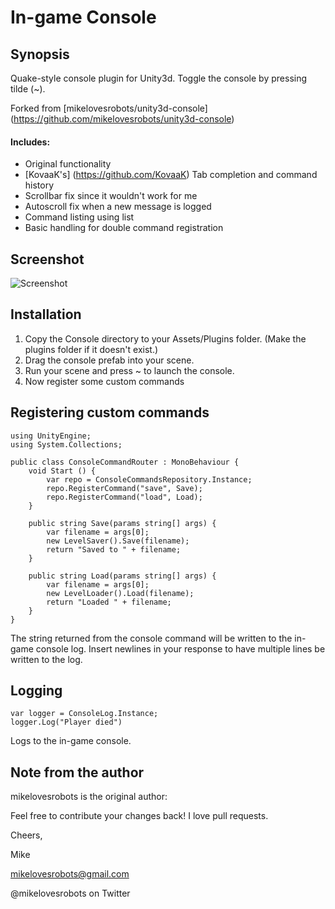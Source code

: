 In-game Console
=======

Synopsis
--------

Quake-style console plugin for Unity3d.  Toggle the console by pressing tilde (~).

Forked from  [mikelovesrobots/unity3d-console] (https://github.com/mikelovesrobots/unity3d-console)

#### Includes:

* Original functionality
* [KovaaK's] (https://github.com/KovaaK) Tab completion and command history
* Scrollbar fix since it wouldn't work for me
* Autoscroll fix when a new message is logged
* Command listing using list
* Basic handling for double command registration

Screenshot
-----------
![Screenshot](https://dl.dropboxusercontent.com/s/z0gw0h267h0fzz4/Screen%20Shot%202014-01-06%20at%2011.26.19%20AM.png)

Installation
------------

1. Copy the Console directory to your Assets/Plugins folder.  (Make the plugins folder if it doesn't exist.)
2. Drag the console prefab into your scene.
3. Run your scene and press ~ to launch the console.
4. Now register some custom commands

Registering custom commands
---------------
```
using UnityEngine;
using System.Collections;

public class ConsoleCommandRouter : MonoBehaviour {
    void Start () {
        var repo = ConsoleCommandsRepository.Instance;
        repo.RegisterCommand("save", Save);
        repo.RegisterCommand("load", Load);
    }

    public string Save(params string[] args) {
        var filename = args[0];
        new LevelSaver().Save(filename);
        return "Saved to " + filename;
    }

    public string Load(params string[] args) {
        var filename = args[0];
        new LevelLoader().Load(filename);
        return "Loaded " + filename;
    }
}
```

The string returned from the console command will be written to the in-game 
console log.  Insert newlines in your response to have multiple lines be written
to the log.

Logging
-------

```
var logger = ConsoleLog.Instance;
logger.Log("Player died")
```

Logs to the in-game console.

Note from the author
--------------------

mikelovesrobots is the original author:

Feel free to contribute your changes back!  I love pull requests.

Cheers,

Mike

mikelovesrobots@gmail.com

@mikelovesrobots on Twitter
